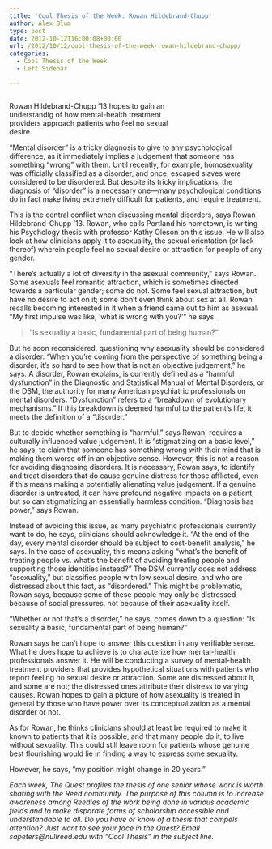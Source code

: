 ```yaml
---
title: 'Cool Thesis of the Week: Rowan Hildebrand-Chupp'
author: Alex Blum
type: post
date: 2012-10-12T16:00:08+00:00
url: /2012/10/12/cool-thesis-of-the-week-rowan-hildebrand-chupp/
categories:
  - Cool Thesis of the Week
  - Left Sidebar

---
```

<div id="attachment_1723" style="width: 360px" class="wp-caption alignright">
  <a href="http://www.reedquest.org/2012/10/cool-thesis-of-the-week-rowan-hildebrand-chupp/wtf2-2/" rel="attachment wp-att-1723"><img class="size-full wp-image-1723" title="Rowan Hildebrand-Chupp" alt="" src="https://i0.wp.com/www.reedquest.org/wp-content/uploads/2012/10/WTF21.jpg?resize=350%2C527" data-recalc-dims="1" /></a>
  
  <p class="wp-caption-text">
    Rowan Hildebrand-Chupp &#8217;13 hopes to gain an understandig of how mental-health treatment providers approach patients who feel no sexual desire.
  </p>
</div>

“Mental disorder” is a tricky diagnosis to give to any psychological difference, as it immediately implies a judgement that someone has something “wrong” with them. Until recently, for example, homosexuality was officially classified as a disorder, and once, escaped slaves were considered to be disordered. But despite its tricky implications, the diagnosis of “disorder” is a necessary one—many psychological conditions do in fact make living extremely difficult for patients, and require treatment.

This is the central conflict when discussing mental disorders, says Rowan Hildebrand-Chupp &#8217;13. Rowan, who calls Portland his hometown, is writing his Psychology thesis with professor Kathy Oleson on this issue. He will also look at how clinicians apply it to asexuality, the sexual orientation (or lack thereof) wherein people feel no sexual desire or attraction for people of any gender.

“There&#8217;s actually a lot of diversity in the asexual community,” says Rowan. Some asexuals feel romantic attraction, which is sometimes directed towards a particular gender; some do not. Some feel sexual attraction, but have no desire to act on it; some don&#8217;t even think about sex at all. Rowan recalls becoming interested in it when a friend came out to him as asexual. “My first impulse was like, &#8216;what is wrong with you?&#8217;” he says.

> “Is sexuality a basic, fundamental part of being human?”

But he soon reconsidered, questioning why asexuality should be considered a disorder. “When you&#8217;re coming from the perspective of something being a disorder, it&#8217;s so hard to see how that is not an objective judgement,” he says. A disorder, Rowan explains, is currently defined as a “harmful dysfunction” in the Diagnostic and Statistical Manual of Mental Disorders, or the DSM, the authority for many American psychiatric professionals on mental disorders. “Dysfunction” refers to a “breakdown of evolutionary mechanisms.” If this breakdown is deemed harmful to the patient&#8217;s life, it meets the definition of a “disorder.”

But to decide whether something is “harmful,” says Rowan, requires a culturally influenced value judgement. It is “stigmatizing on a basic level,” he says, to claim that someone has something wrong with their mind that is making them worse off in an objective sense. However, this is not a reason for avoiding diagnosing disorders. It is necessary, Rowan says, to identify and treat disorders that do cause genuine distress for those afflicted, even if this means making a potentially alienating value judgement. If a genuine disorder is untreated, it can have profound negative impacts on a patient, but so can stigmatizing an essentially harmless condition. “Diagnosis has power,” says Rowan.

Instead of avoiding this issue, as many psychiatric professionals currently want to do, he says, clinicians should acknowledge it. “At the end of the day, every mental disorder should be subject to cost-benefit analysis,” he says. In the case of asexuality, this means asking “what&#8217;s the benefit of treating people vs. what&#8217;s the benefit of avoiding treating people and supporting those identities instead?” The DSM currently does not address “asexuality,” but classifies people with low sexual desire, and who are distressed about this fact, as “disordered.” This might be problematic, Rowan says, because some of these people may only be distressed because of social pressures, not because of their asexuality itself.

“Whether or not that&#8217;s a disorder,” he says, comes down to a question: “Is sexuality a basic, fundamental part of being human?”

Rowan says he can&#8217;t hope to answer this question in any verifiable sense. What he does hope to achieve is to characterize how mental-health professionals answer it. He will be conducting a survey of mental-health treatment providers that provides hypothetical situations with patients who report feeling no sexual desire or attraction. Some are distressed about it, and some are not; the distressed ones attribute their distress to varying causes. Rowan hopes to gain a picture of how asexuality is treated in general by those who have power over its conceptualization as a mental disorder or not.

As for Rowan, he thinks clinicians should at least be required to make it known to patients that it is possible, and that many people do it, to live without sexuality. This could still leave room for patients whose genuine best flourishing would lie in finding a way to express some sexuality.

However, he says, “my position might change in 20 years.”

 _Each week, The Quest profiles the thesis of one senior whose work is worth sharing with the Reed community. The purpose of this column is to increase awareness among Reedies of the work being done in various academic fields and to make disparate forms of scholarship accessible and understandable to all. Do you have or know of a thesis that compels attention? Just want to see your face in the Quest? Email &#x73;&#x61;&#x70;&#x65;&#x74;&#x65;&#x72;&#x73;&#x40;<span class="oe_displaynone">null</span>&#x72;&#x65;&#x65;&#x64;&#x2e;&#x65;&#x64;&#x75; with “Cool Thesis” in the subject line._
